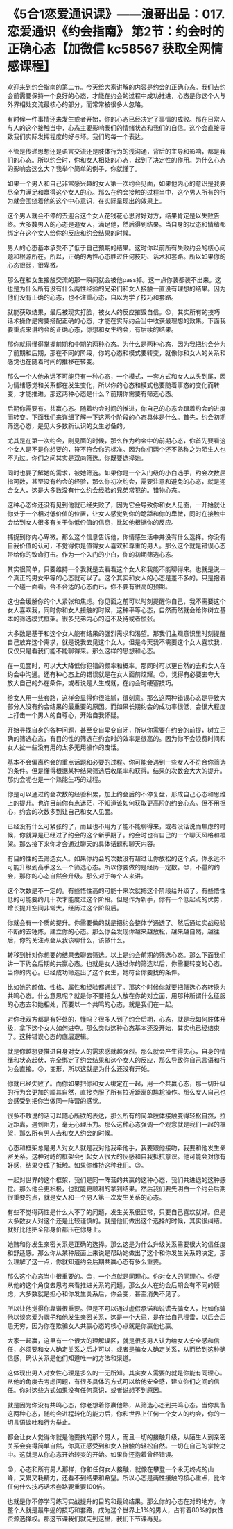 # 《5合1恋爱通识课》——浪哥出品：017.恋爱通识《约会指南》 第2节：约会时的正确心态【加微信 kc58567 获取全网情感课程】

欢迎来到约会指南的第二节。今天给大家讲解的内容是约会的正确心态。我们去约会前需要保持一个良好的心态，才能在约会的过程中成功推进，心态是你这个人与外界相处交流最核心的部分，而常常被很多人忽略。

有时候一件事情还未发生或者开始，你的心态已经决定了事情的成败。那在日常人与人的这个接触当中，心态主要影响我们的情绪状态和我们的自信。这个会直接导致我们实际发挥程度的好与坏。我们的每一个表达。

不管是传递思想还是语言交流还是肢体行为的浅沟通，背后的主导和影响，都是我们的心态。所以约会时，你和女人相处的心态，起到了决定性的作用。为什么心态的影响会这么大？我举个简单的例子，你就懂了。

如果一个男人和自己非常感兴趣的女人第一次约会见面，如果他内心的意识是我要尽全力满足和赢得这个女人的心。那么在约会接触的过程当中，这个男人所有的行为就会围绕着他的这个中心意识，在实际呈现出的效果上。

这个男人就会不停的去迎合这个女人花钱花心思讨好对方，结果肯定是以失败告终。大多数男人的心态是追女人，满足他，然后得到结果。当自身的状态和情绪都绑定在这个女人给你的反应和约会结果的时候。

男人的心态基本承受不了低于自己预期的结果。这时你以前所有失败约会的核心问题和根源所在。所以，正确的两性心态胜过任何技巧、话术和套路。所以如果你的心态很弱，很卑微。

那么在和女生接触交流的那一瞬间就会被他pass掉。这一点你装都装不出来。这也是为什么所有没有什么两性经验的兄弟们和女人接触一直没有理想的结果。因为他们没有正确的心态，也不注重心态，自以为学了技巧和套路。

就能获取结果，最后被现实打脸，被女人的反应摧毁自信。😡，其实所有的技巧话术操作是需要搭配正确的心态，才能在实际约会当中收获最理想的效果。下面我要重点来讲约会的正确心态，你想和女生约会，有后续的结果。

那你就得懂得掌握前期和中期的两种心态。为什么是两种心态，因为我把约会分为了前期和后期，那在不同的阶段，你的心态和模式要转变，就像你和女人的关系和感觉也在随着时间的推移在转变。

那么一个人他永远不可能只有一种心态，一个模式，一套方式和女人从头到尾，因为情绪感觉和关系都在发生变化，所以你的心态和模式也要随着事态的变化而转变，才能推进。那这两种心态是什么？前期你需要有筛选心态。

后期你需要有。共赢心态。随着约会时间的推进，你自己的心态会跟着约会的进度而转变。下面我们来详细了解一下这两个阶段的心态具体是什么。首先，约会初期筛选心态，是见大多数新认识的女生必备的。

尤其是在第一次约会，刚见面的时候，那么作为约会中的前期心态，你首先要看这个女人是不是你想要的，符不符合你的标准。因为你们两个还不熟称之为陌生人也不为过。你们之间其实是双向筛选。你既要选择她。

同时也要了解她的需求，被她筛选。如果你是一个入门级的小白选手，约会次数屈指可数，甚至没有约会的经验，那么你初次约会，需要注意和避免的心态，就是迎合女人，这是大多数没有什么约会经验的兄弟常犯的。错物心态。

这种心态你还没有见到他就已经失败了，因为它会导致你和女人见面，一开始就让你处于一个相对低价值的位置，让女人感觉到你的跪舔和你的卑微，同时在接触中会给到女人很多有关于你低价值的信息，比如他根据你的反应。

捕捉到你内心卑微。那么这个信息告诉他，你情感生活中并没有什么选择。你没有自我价值的认可，不觉得你是值得女人喜欢和尊重的男人。那么这个就是错误心态带给你的致命打击。作为一个入门的小白，你的初期筛选心态。

其实很简单，只要维持一个我就是去看看这个女人和我能不能聊得来。也就是说一个真正的男女平等的心态就可以了。这个其实和女人的心态是差不多的。只是抱着一个碰一面看。合不合适的心态而已，你不要有很高的预期。

这也会缓解你的个人紧张和焦虑。你见面之前可以时刻提醒你自己，我不需要这个女人喜欢我，同时你和女人接触的时候，这种平等心态，自然而然就会给你树立基本的筛选模式框架。很多兄弟内心的迫不及待或者慌张。

大多数是基于和这个女人能有结果的强烈需求和渴望。那我们主观意识里时刻提醒自己放弃这个需求，就是说我去见这个女人，但是今天我不需要这个女人喜欢我，仅仅只是看我们能不能聊得来。那么这样的思想和心态。

在一见面时，可以大大降低你犯错的频率和概率。那同时可以更自然的去和女人在约会中沟通。还有种心态上的错误就是在女人面前炫耀。😊，觉得有必要去夸大放大自己的外在条件，或者说是人生成就，在约会时硬塞技巧。

给女人用一些套路，这样会显得你很油腻，很刻意。那么这两种错误心态是导致大部分人没有约会结果的最重要的原因。而如果长期约会的成功率很低，会很大程度上打击一个男人的自尊心，开始自我怀疑。

开始寻找自身的各种问题，甚至变自卑变自闭，所以你需要在约会的前提，树立正确的筛选心态，有目的性的筛选在约会时的效率是很高的。因为你不会浪费时间和女人扯一些没有用的太多无用操作的废话。

基本不会偏离约会的重点话题和必要的过程。你可能会遇到一些女人不符合你筛选的条件。但是懂得根据某种结果筛选后收尾率和获得。结果的次数会大大的提升。那约会呢也是一个熟能生巧的过程。

你是可以通过约会次数的经验积累，加上约会后的不停复盘，形成自己心态和思维上的提升。也许目前你有点迷茫，不知道该如何获取更高阶的约会心态。但不用担心，约会的次数多到让自己和女人见面。

已经没有什么可紧张的了，而且也不用为了能不能聊得来，或者没话说而焦虑的时候，你就算是已经过了约会的这个新手期了。约会时也有自己的一个聊天风格和框架。那么接下来你才会通过聊天的具体话题和聊天内容。

有目的性的去筛选女人。如果你约会的次数没有超过让你放松的这个点，你永远不可能升级到高手这么一个筛选心态。所以你要做的是经历一定数。😊，不量的约会，那你的心态自然会升级。那么对于每个人来讲。

这个次数是不一定的。有些悟性高的可能十来次就把这个阶段给升级了。有些悟性低的可能要约几十次才能度过这个阶段。但是作为新手，你有一个低起点的优势，增长提升空间非常大，经历过这个阶段后。

你就会有一个质的提升。你需要做的就是把约会整体学通透了。然后通过实战经验不断的去锤炼，建立你的心态。那么你会发现你越来越放松，越来越自然，越往后，你的关注点会从我该聊什么，该做什么。

转移到针对你想要的结果去聊去筛选。以上是约会前期的筛选心态。那么下面我们讲一下约会后期的共赢心态。也就是女人通过你的筛选以后，你需要转变的心态。当你的内心。已经成功筛选出了这个女生，她符合你要找的条件。

比如她的颜值、性格、属性和经验都通过了。那这个时候你就要把筛选心态转换为共鸣心态。什么意思呢？就是你不要把女人放在你的对立面，用那种所谓什么征服的心态去和她相处，而要以一个共鸣的心态，就是我们在一起。

对你我双方都是有好处的，懂吗？很多人到了约会后期，心态，就是我如何肢体升级，拿下这个女人如何进夺。那么类似这种心态基本还没开始，其实也已经结束了。这种错误心态的底层逻辑。

就是你越想要推进自身对女人的需求感就越强烈。那么就会产生得失心，自身的情绪和状态起伏，完全绑定了约会结果和这个女人的反应，那么导致你自己言语和行为会直接。😡，变形，所以这就是为什么还没有开始。

你就已经失败了。而你如果把你和女人绑定在一起，用一个共赢心态，那一切升级的行为会更加的顺其自然，直接克服了所有拉近距离的尴尬操作。那么女人自己也会感受到把你当做同一阵营的感觉。

很多不敢说的话可以随心所欲的表达，那么所有的简单肢体接触变得轻松自然，拉近距离，遇到阻力，毫无心理压力。那么这种心态强调一个观念就是我们一起的框架，那么所有男人去和女人约会的时候。

心态和框架总是男人对女人就是我对他我牵他手，我要跟他接吻，我要和他发生亲密关系。这种对峙的框架会引起女人很大的反感和自我抵抗意识。他可能会对你有好感，结果变成了抵触。如果你维持这种我们。😡。

一起对世界的这个框架，我们是同一阵营的共赢的这种心态，我们共进退的这种感觉。那么他会更积极，也就能更顺利的拿到结果。然后我们要先明白一个约会后期很重要的点，就是女人和一个男人第一次发生关系的心态。

有些不觉得两性是什么大不了的问题，发生关系很正常，只要自己喜欢就好。但是大多数女人对这个还是比较谨慎的。就是他们做出这个选择的时候，其实很纠结。就好比他把全部身价都压在你身上。

她赌和你发生亲密关系是正确的选择。那么这是为什么升级关系需要很大的信任度和舒适感。那么你从某种层面上来说是帮助她做出了这个和你发生关系的决定。那么理解了这一点，你就知道约会后期共赢心态有多么重要。

那么这个心态当中很重要的。😊，一个点就是同理心。你对女人的同理心。你要从他的这个角度去思考来看推进关系的问题。那么女人在约会后期会有不同的顾虑，大多数就是担心和你发生关系后，你会变，甚至消失不见了。

所以让他觉得你靠谱很重要。但是不可以通过虚假承诺和说谎去骗女人，比如你骗他以谈恋爱为幌子和他发生亲密关系，这是一个大忌，是在给自己埋雷，以后会后患无穷，因为你在欺骗女人共赢心态的核心点就是你赢他也赢。

大家一起赢，这里有一个很大的理解误区，就是很多男人认为给女人安全感和信任，必须要和女人确定关系之后才可以，或者是骗女人确定关系，从而给到这种确信感，确认关系是他们知道唯一的方法和渠道。

这体现出男人对女性心理是多么的一无所知。其实女人需要的就是你能有同理心。从他的角度去考虑问题，有很多具体的方式可以给他安全感，建立你们之间的信任。你对这些方式如果没有任何意识，或者说想不到原因。

就是因为你没有共鸣心态，你老想着你赢他熟，从筛选心态到共鸣心态。当你具备这两种心态，随约会进程转化的能力后，你和世界上任何一个女人的约会，你的一切言语谈吐和行为举止。

都会让女人觉得你就是他要找的那个男人，而且一切的接触升级，从陌生人到亲密关系会变得简单自然，你真正感受到和女人接触的轻松自然。一切在自己的掌控之中。这就是从你心态开始转变的开始。如果你还抱着曾经错误。

😡，心态和所有男人那样，你和任何女人接触，就像在攀登一个永无终点的山峰，又累又耗精力，还看不到结果和希望。所以心态是两性接触的核心重点，比你任何什么技巧话术套路要重要100倍。

也就是你不停学习练习实战提升的目的和最终结果。那么你的心态在对的地方，你整个人就是最牛逼的技巧和套路，成为这个世界上1%的男人，占有着80%的女性资源选择权。那这节课我们就先到这里，我们下节课再见。

